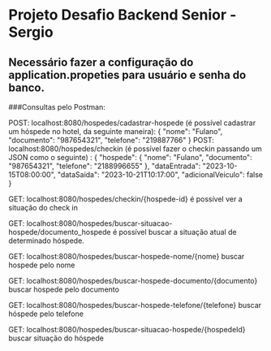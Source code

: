 # Projeto Desafio Backend Senior - Sergio

## Necessário fazer a configuração do application.propeties para usuário e senha do banco.

###Consultas pelo Postman:

POST: localhost:8080/hospedes/cadastrar-hospede (é possível cadastrar um hóspede no hotel, da seguinte maneira): 
{
    "nome": "Fulano",
    "documento": "987654321",
    "telefone": "219887766"
}
POST: localhost:8080/hospedes/checkin (é possível fazer o checkin passando um JSON como o seguinte) :
{
  "hospede": {
    "nome": "Fulano",
    "documento": "987654321",
    "telefone": "2188996655"
  },
  "dataEntrada": "2023-10-15T08:00:00",
  "dataSaida": "2023-10-21T10:17:00",
  "adicionalVeiculo": false
}

GET: localhost:8080/hospedes/checkin/{hospede-id} é possível ver a situação do check in

GET: localhost:8080/hospedes/buscar-situacao-hospede/documento_hospede é possível buscar a situação atual de determinado hóspede.

GET: localhost:8080/hospedes/buscar-hospede-nome/{nome} buscar hospede pelo nome

GET: localhost:8080/hospedes/buscar-hospede-documento/{documento} buscar hospede pelo documento

GET: localhost:8080/hospedes/buscar-hospede-telefone/{telefone} buscar hóspede pelo telefone

GET: localhost:8080/hospedes/buscar-situacao-hospede/{hospedeId} buscar situação do hóspede

